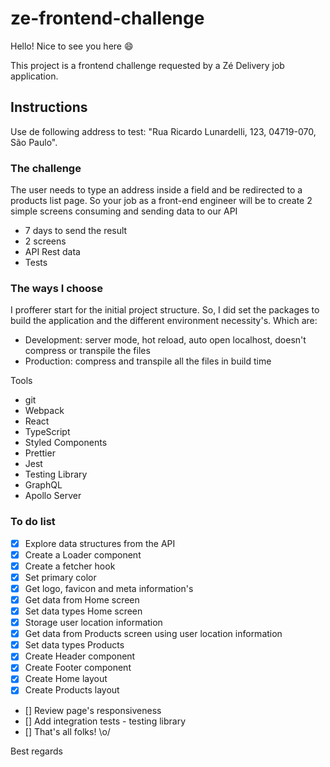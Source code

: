 # ze-frontend-challenge

Hello! Nice to see you here :smile:

This project is a frontend challenge requested by a Zé Delivery job application.

## Instructions

Use de following address to test: "Rua Ricardo Lunardelli, 123, 04719-070, São Paulo".

### The challenge

The user needs to type an address inside a field and be redirected to a products list page. So your job as a front-end engineer will be to create 2 simple screens consuming and sending data to our API

- 7 days to send the result
- 2 screens
- API Rest data
- Tests

### The ways I choose

I profferer start for the initial project structure. So, I did set the packages to build the application and the different environment necessity's. Which are:

- Development: server mode, hot reload, auto open localhost, doesn't compress or transpile the files
- Production: compress and transpile all the files in build time

Tools

- git
- Webpack
- React
- TypeScript
- Styled Components
- Prettier
- Jest
- Testing Library
- GraphQL
- Apollo Server

### To do list

- [x] Explore data structures from the API
- [x] Create a Loader component
- [x] Create a fetcher hook
- [x] Set primary color
- [x] Get logo, favicon and meta information's
- [x] Get data from Home screen
- [x] Set data types Home screen
- [x] Storage user location information
- [x] Get data from Products screen using user location information
- [x] Set data types Products
- [x] Create Header component
- [x] Create Footer component
- [x] Create Home layout
- [x] Create Products layout
- [] Review page's responsiveness
- [] Add integration tests - testing library
- [] That's all folks! \o/

Best regards
